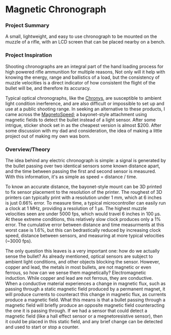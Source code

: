 # Magnetic Chronograph

### Project Summary
A small, lightweight, and easy to use chronograph to be mounted on the muzzle of a rifle, with an LCD screen that can be placed nearby on a bench.

### Project Inspiration
Shooting chronographs are an integral part of the hand loading process for high powered rifle ammunition for multiple reasons, Not only will it help with knowing the energy, range and ballistics of a load, but the consistency of muzzle velocities is a direct indicator of how consistent the flight of the bullet will be, and therefore its accuracy.

Typical optical chronographs, like the [Chronys](http://www.shootingchrony.com/products_SCMMCM.htm), are susceptible to ambient light condition inerference, and are also difficult or impossible to set up and use at a public shooting range. In seeking an alternative to these products, I came across the [MagnetoSpeed](http://www.magnetospeed.com/products/chronographs/); a bayonet-style attachment using magnetic fields to detect the bullet instead of a light sensor. After some intrigue, sticker shock set in as the cheapest version is almost $200. After some discussion with my dad and consideration, the idea of making a little project out of making my own was born.

### Overview/Theory
The idea behind any electric chronograph is simple: a signal is generated by the bullet passing over two identical sensors some known distance apart, and the time between passing the first and second sensor is measured. With this information, it's as simple as speed = distance / time.

To know an accurate distance, the bayonet-style mount can be 3D printed to fix sensor placement to the resolution of the printer. The roughest of 3D printers can typically print with a resolution under 1 mm, which at 6 inches is just 0.66% error. To measure time, a typical microcontroller can easily run a clock at 1 MHz, providing a resolution of 1 µs. The highest muzzle velocities seen are under 5000 fps, which would travel 6 inches in 100 µs. At these extreme conditions, this relatively slow clock produces only a 1% error. The cumulative error between distance and time measurments at this worst case is 1.6%, but this can bedrastically reduced by increasing clock speed, distance between sensors, and measuring at more typical velocities (~3000 fps).

The only question this leaves is a very important one: how do we actually sense the bullet? As already mentioned, optical sensors are subject to ambient light conditions, and other objects blocking the sensor. However, copper and lead, the metals in most bullets, are not magnetic or even ferrous, so how can we sense them magnetically? Electromagnetic induction. While copper and lead are not ferrous, they are conductive. When a conductive material experiences a change in magnetic flux, such as passing through a static magnetic field produced by a permanent magnet, it will produce currents to counteract this change in magnetic flux, as currents produce a magnetic field. What this means is that a bullet passing through a magnetic field will briefly produce an opposite magnetic field counteracting the one it is passing through. If we had a sensor that could detect a magnetic field (like a hall effect sensor or a megnetoresistive sensor), then it could be placed in this static field, and any brief change can be detected and used to start or stop a counter.
